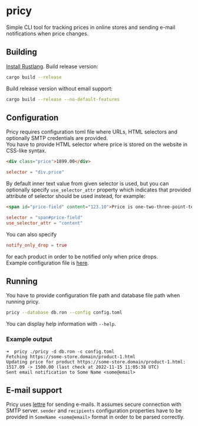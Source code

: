 # pricy
Simple CLI tool for tracking prices in online stores and sending e-mail notifications when price changes.
## Building
[Install Rustlang](https://www.rust-lang.org/tools/install).
Build release version:
```bash
cargo build --release
```
Build release version without email support:
```bash
cargo build --release --no-default-features
```
## Configuration
Pricy requires configuration toml file where URLs, HTML selectors and optionally SMTP credentials are provided.  
You have to provide HTML selector where price is stored on the website in CSS-like syntax. 
```html
<div class="price">1899.00</div>
```
```toml
selector = "div.price"
```
By default inner text value from given selector is used, but you can optionally specify `use_selector_attr` property which indicates that provided attribute of selector should be used instead, for example:
```html
<span id="price-field" content="123.10">Price is one-two-three-point-ten</span>
```
```toml
selector = "span#price-field"
use_selector_attr = "content"
```
You can also specify
```toml
notify_only_drop = true
```
for each product in order to be notified only when price drops.  
Example configuration file is [here](example.toml).
## Running
You have to provide configuration file path and database file path when running pricy.
```bash
pricy --database db.ron --config config.toml
```
You can display help information with `--help`.
### Example output 
```
➜  pricy ./pricy -d db.ron -c config.toml
Fetching https://some-store.domain/product-1.html
Updating price for product https://some-store.domain/product-1.html: 1517.09 -> 1500.00 (last check at 2022-11-15 11:05:38 UTC)
Sent email notification to Some Name <some@email>
```
## E-mail support
Pricy uses [lettre](https://github.com/lettre/lettre) for sending e-mails. It assumes secure connection with SMTP server. `sender` and `recipients` configuration properties have to be provided in `SomeName <some@email>` format in order to be parsed correctly.